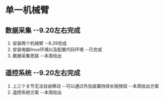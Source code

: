 # 单一机械臂
## 数据采集 --9.20左右完成
1. 安装两个机械臂 --8.29完成
2. 安装电脑linux环境以及配置代码环境  --已完成
3. 数据采集思路 --本周给出
## 遥控系统 --9.20左右完成
1. 上三个关节无法自由移动  --可以通过外加装置持续长按按钮 --本周给出方案
2. 遥控系统方案 --本周给出
